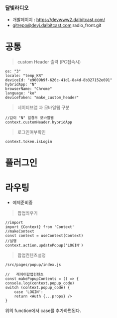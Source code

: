 ### 달빛라디오

- 개발페이지 : <https://devwww2.dalbitcast.com/>
- gitrepo@devj.dalbitcast.com:radio_front.git

# 공통

> custom Header 출력 (PC접속시)

```
os: "3"
locale: "temp_KR"
deviceId: "e9609b9f-626c-41d1-8a4d-8b327152e691"
hybridApp: "N"
browserName: "Chrome"
language: "ko"
deviceToken: "make_custom_header"
```

> 네이티브앱 과 모바일웹 구분

```
//값이 "N" 일경우 모바일웹
context.customHeader.hybridApp
```

> 로그인여부확인

```
context.token.isLogin
```

# 플러그인

# 라우팅

- 예제준비중

> 팝업띄우기

```
//import
import {Context} from 'Context'
//makeContext
const context = useContext(Context)
//실행
context.action.updatePopup('LOGIN')
```

> 팝업컨텐츠설정

```
/src/pages/popup/index.js

//   레이어팝업컨텐츠
const makePopupContents = () => {
console.log(context.popup_code)
switch (context.popup_code) {
    case 'LOGIN':
    return <Auth {...props} />
}

```

위의 function에서 case를 추가하면된다.
